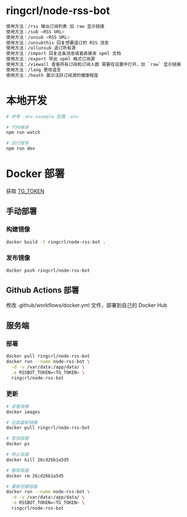 # ringcrl/node-rss-bot

```sh
使用方法：/rss 输出订阅列表 加 raw 显示链接
使用方法：/sub <RSS URL>
使用方法：/unsub <RSS URL>
使用方法：/unsubthis 回复想要退订的 RSS 消息
使用方法：/allunsub 退订所有源
使用方法：/import 回复这条消息或者直接发 opml 文档
使用方法：/export 导出 opml 格式订阅源
使用方法：/viewall 查看所有订阅和订阅人数 需要在设置中打开，加 `raw` 显示链接
使用方法：/lang 更改语言
使用方法：/heath 展示活跃订阅源的健康程度
```

# 本地开发

```sh
# 参考 .env.example 配置 .env

# 代码编译
npm run watch

# 运行服务
npm run dev
```

# Docker 部署

获取 [TG_TOKEN](https://core.telegram.org/bots#3-how-do-i-create-a-bot)

## 手动部署

### 构建镜像

```sh
docker build -t ringcrl/node-rss-bot .
```

### 发布镜像

```sh
docker push ringcrl/node-rss-bot
```

## Github Actions 部署

修改 .github/workflows/docker.yml 文件，部署到自己的 Docker Hub

## 服务端

### 部署

```sh
docker pull ringcrl/node-rss-bot
docker run --name node-rss-bot \
  -d -v /var/data:/app/data/ \
  -e RSSBOT_TOKEN=<TG_TOKEN> \
  ringcrl/node-rss-bot
```

### 更新

```sh
# 查看镜像
docker images

# 拉取最新镜像
docker pull ringcrl/node-rss-bot

# 查找容器
docker ps

# 停止容器
docker kill 26cd26b1a5d5

# 删除容器
docker rm 26cd26b1a5d5

# 重新创建容器
docker run --name node-rss-bot \
  -d -v /var/data:/app/data/ \
  -e RSSBOT_TOKEN=<TG_TOKEN> \
  ringcrl/node-rss-bot
```

